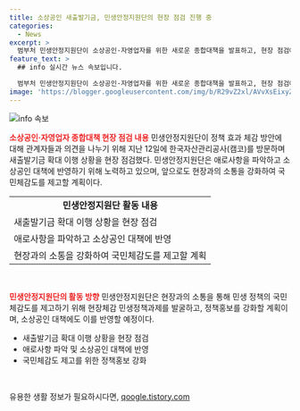 ```yaml
---
title: 소상공인 새출발기금, 민생안정지원단의 현장 점검 진행 중
categories:
  - News
excerpt: >
  범부처 민생안정지원단이 소상공인·자영업자를 위한 새로운 종합대책을 발표하고, 현장 점검에 착수했다. 이 대책은 부실 우려가 있는 차주에 최대 15억 원까지 채무 조정을 지원하는 방안 등을 포함하고 있어 소상공인들에게 큰 도움이 될 전망이다. 또한, 민생안정지원단은 관련 기관을 방문하여 정책 이행상황을 점검하고 현장의 소리를 반영할 수 있도록 노력하고 있다. 앞으로도 현장 소통과 민생 정책의 국민체감도를 높이기 위해 노력할 예정이다.
feature_text: >
  ## info 실시간 뉴스 속보입니다.

  범부처 민생안정지원단이 소상공인·자영업자를 위한 새로운 종합대책을 발표하고, 현장 점검에 착수했다. 이 대책은 부실 우려가 있는 차주에 최대 15억 원까지 채무 조정을 지원하는 방안 등을 포함하고 있어 소상공인들에게 큰 도움이 될 전망이다. 또한, 민생안정지원단은 관련 기관을 방문하여 정책 이행상황을 점검하고 현장의 소리를 반영할 수 있도록 노력하고 있다. 앞으로도 현장 소통과 민생 정책의 국민체감도를 높이기 위해 노력할 예정이다.
image: 'https://blogger.googleusercontent.com/img/b/R29vZ2xl/AVvXsEixyZcFfHzMRdzZMjFBmAUKJYCLCGyLL1o632UiGVXcaFdKo_bkvkuCioo0uUKlGfBVcT3P84aROyZIXSBEx3Aw5nCQ3pTgDom1WDC4m8eifvWiAmWEEVb4x6G_l8C0QH225ldMjyaFvpxGEBGNO37VmDTDMHGhJPq73UglMfDca1-0aw/s1600/blogspot.png'
---
```


<p><img src="https://blogger.googleusercontent.com/img/b/R29vZ2xl/AVvXsEixyZcFfHzMRdzZMjFBmAUKJYCLCGyLL1o632UiGVXcaFdKo_bkvkuCioo0uUKlGfBVcT3P84aROyZIXSBEx3Aw5nCQ3pTgDom1WDC4m8eifvWiAmWEEVb4x6G_l8C0QH225ldMjyaFvpxGEBGNO37VmDTDMHGhJPq73UglMfDca1-0aw/s1600/blogspot.png" alt="info 속보" /></p>

<p><b><span style="color: #ee2323;">소상공인·자영업자 종합대책 현장 점검 내용</span></b>
민생안정지원단이 정책 효과 체감 방안에 대해 관계자들과 의견을 나누기 위해 지난 12일에 한국자산관리공사(캠코)를 방문하며 새출발기금 확대 이행 상황을 현장 점검했다. 민생안정지원단은 애로사항을 파악하고 소상공인 대책에 반영하기 위해 노력하고 있으며, 앞으로도 현장과의 소통을 강화하여 국민체감도를 제고할 계획이다.</p>

<table>
  <tr>
    <td style="text-align: center; height: 17px;"><b>민생안정지원단 활동 내용</b></td>
  </tr>
  <tr>
    <td>새출발기금 확대 이행 상황을 현장 점검</td>
  </tr>
  <tr>
    <td>애로사항을 파악하고 소상공인 대책에 반영</td>
  </tr>
  <tr>
    <td>현장과의 소통을 강화하여 국민체감도를 제고할 계획</td>
  </tr>
</table>

<p data-ke-size="size16">&nbsp;</p>

<p><b><span style="color: #ee2323;">민생안정지원단의 활동 방향</span></b>
민생안정지원단은 현장과의 소통을 통해 민생 정책의 국민체감도를 제고하기 위해 현장체감 민생정책과제를 발굴하고, 정책홍보를 강화할 계획이며, 소상공인 대책에도 이를 반영할 예정이다.</p>

<ul>
<li>새출발기금 확대 이행 상황을 현장 점검</li>
<li>애로사항 파악 및 소상공인 대책에 반영</li>
<li>국민체감도 제고를 위한 정책홍보 강화</li>
</ul>

<p data-ke-size="size16">&nbsp;</p>
유용한 생활 정보가 필요하시다면, <a href="https://qoogle.tistory.com" rel="dofollow">qoogle.tistory.com</a>


